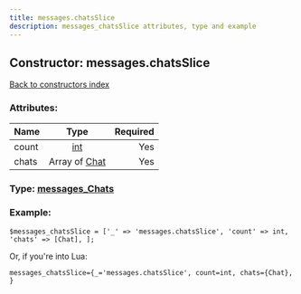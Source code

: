 ```yaml
---
title: messages.chatsSlice
description: messages_chatsSlice attributes, type and example
---
```

## Constructor: messages.chatsSlice  
[Back to constructors index](index.md)



### Attributes:

| Name     |    Type       | Required |
|----------|:-------------:|---------:|
|count|[int](../types/int.md) | Yes|
|chats|Array of [Chat](../types/Chat.md) | Yes|



### Type: [messages\_Chats](../types/messages_Chats.md)


### Example:

```
$messages_chatsSlice = ['_' => 'messages.chatsSlice', 'count' => int, 'chats' => [Chat], ];
```  

Or, if you're into Lua:  


```
messages_chatsSlice={_='messages.chatsSlice', count=int, chats={Chat}, }

```


